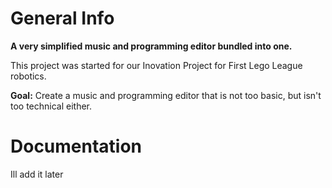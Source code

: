 # General Info
<b>A very simplified music and programming editor bundled into one.</b>

This project was started for our Inovation Project for First Lego League robotics.

<b>Goal:</b> Create a music and programming editor that is not too basic, but isn't too technical either.
# Documentation
Ill add it later
